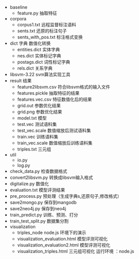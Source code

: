 - baseline
	- feature.py 抽取特征
- corpora
	- corpus1.txt 远程监督标注语料
	- sents.txt 还原的标注句子
	- sents_with_pos.txt 标注格式变换
- dict 字典 数值化转换
	- entities.dict 实体字典
	- nes.dict 实体标记字典
	- postags.dict 词性标记字典
	- rels.dict 关系字典
- libsvm-3.22 svm算法实现工具
- result 结果
	- feature2libsvm.csv 符合libsvm格式的输入文件
	- features.pickle 抽取特征的结果
	- features.vec.csv 特征数值化后的结果
	- grid.out 参数优化结果
	- grid.png 参数优化结果
	- model.txt 模型
	- test.vec 测试语料集
	- test_vec.scale 数值缩放后测试语料集
	- train.vec 训练语料集
	- train_vec.scale 数值缩放后训练语料集
	- triples.txt 三元组
- util
	- io.py
	- log.py
- check_data.py 检查数据格式
- convert2libsvm.py 转换成libsvm输入格式
- digitalize.py 数值化
- evaluation.txt 模型评测结果
- pre_process.py 预处理（生成字典s,还原句子,修改格式）
- save2mongo.py 保存到mangodb
- save2neo4j.py 保存到neo4j
- train_predict.py 训练、预测、打分
- train_test_split.py 数据集分割
- visualization
	- triples_node node.js 环境下的演示
	- visualization_evaluation.html 模型评测可视化
	- visualization_evaluation2.html 模型评测可视化
	- visualization_triples.html 三元组可视化 运行环境 ：node.js